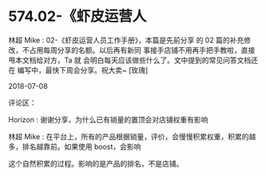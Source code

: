 # 574.02-《虾皮运营人

林超 Mike : 02-《虾皮运营人员工作手册》，本篇是先前分享 的 02 篇的补充修改，不占用每周分享的名额。以后再有新同 事接手店铺不用再手把手教啦，直接甩本文档给对方，Ta 就 会明白每天应该做些什么了。文中提到的常见问答文档还在 编写中，最快下周会分享。祝大卖~ [玫瑰]

2018-07-08

评论区：

Horizon : 谢谢分享，为什么已有销量的置顶会对店铺权重有影响

林超 Mike : 在平台上，所有的产品根据销量，评价，会慢慢积累权重，积累的越多，排名越靠前。如果使用 boost，会影响

这个自然积累的过程。影响的是产品的排名，不是店铺。
